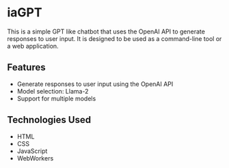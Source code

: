 # iaGPT

This is a simple GPT like chatbot that uses the OpenAI API to generate responses to user input. 
It is designed to be used as a command-line tool or a web application.

## Features

- Generate responses to user input using the OpenAI API
- Model selection: Llama-2
- Support for multiple models


## Technologies Used

- HTML
- CSS
- JavaScript
- WebWorkers
